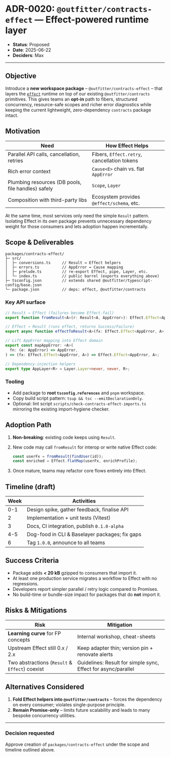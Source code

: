 # ADR-0020: `@outfitter/contracts-effect` — Effect-powered runtime layer

- **Status**: Proposed
- **Date**: 2025-06-22
- **Deciders**: Max

---

## Objective

Introduce a **new workspace package** – `@outfitter/contracts-effect` – that layers the
[`effect`](https://github.com/Effect-TS/effect) runtime on top of our existing
`@outfitter/contracts` primitives. This gives teams an **opt-in** path to fibers,
structured concurrency, resource-safe scopes and richer error diagnostics while
keeping the current lightweight, zero-dependency `contracts` package intact.

## Motivation

| Need | How Effect Helps |
| --- | --- |
| Parallel API calls, cancellation, retries | Fibers, `Effect.retry`, cancellation tokens |
| Rich error context | `Cause<E>` chain vs. flat `AppError` |
| Plumbing resources (DB pools, file handles) safely | `Scope`, `Layer` |
| Composition with third-party libs | Ecosystem provides `@effect/schema`, etc. |

At the same time, most services only need the simple `Result` pattern.  Isolating
Effect in its *own* package prevents unnecessary dependency weight for those
consumers and lets adoption happen incrementally.

## Scope & Deliverables

```text
packages/contracts-effect/
├─ src/
│  ├─ conversions.ts     // Result ↔ Effect helpers
│  ├─ errors.ts          // AppError ↔ Cause mapping
│  ├─ prelude.ts         // re-export Effect, pipe, Layer, etc.
│  └─ index.ts           // public barrel (exports everything above)
├─ tsconfig.json         // extends shared @outfitter/typescript-config/base.json
└─ package.json          // deps: effect, @outfitter/contracts
```

### Key API surface

```ts
// Result → Effect (failures become Effect.fail)
export function fromResult<A>(r: Result<A, AppError>): Effect.Effect<AppError, A>;

// Effect → Result (runs effect, returns Success/Failure)
export async function effectToResult<A>(fx: Effect.Effect<AppError, A>): Promise<Result<A, AppError>>;

// Lift AppError mapping into Effect domain
export const mapAppError: <A>(
  fn: (e: AppError) => AppError,
) => (fx: Effect.Effect<AppError, A>) => Effect.Effect<AppError, A>;

// Dependency-injection helpers
export type AppLayer<R> = Layer.Layer<never, never, R>;
```

### Tooling

- Add package to **root `tsconfig.references`** and `pnpm` workspace.  
- Copy build script pattern: `tsup && tsc --emitDeclarationOnly`.  
- Optional: lint script `scripts/check-contracts-effect-imports.ts` mirroring the
  existing import-hygiene checker.

## Adoption Path

1. **Non-breaking**: existing code keeps using `Result`.
2. New code may call `fromResult` for interop or write native Effect code:

   ```ts
   const userFx = fromResult(findUser(id));
   const enriched = Effect.flatMap(userFx, enrichProfile);
   ```

3. Once mature, teams may refactor core flows entirely into Effect.

## Timeline (draft)

| Week | Activities |
| --- | --- |
| 0-1 | Design spike, gather feedback, finalise API |
| 2   | Implementation + unit tests (Vitest) |
| 3   | Docs, CI integration, publish `0.1.0-alpha` |
| 4-5 | Dog-food in CLI & Baselayer packages; fix gaps |
| 6   | Tag `1.0.0`, announce to all teams |

## Success Criteria

* Package adds **< 20 kB** gzipped to consumers that import it.
* At least one production service migrates a workflow to Effect with no
  regressions.
* Developers report simpler parallel / retry logic compared to Promises.
* No build-time or bundle-size impact for packages that do **not** import it.

## Risks & Mitigations

| Risk | Mitigation |
| --- | --- |
| **Learning curve** for FP concepts | Internal workshop, cheat-sheets |
| Upstream Effect still 0.x / 2.x | Keep adapter thin; version pin + renovate alerts |
| Two abstractions (`Result` & `Effect`) coexist | Guidelines: Result for simple sync, Effect for async/parallel |

## Alternatives Considered

1. **Fold Effect helpers into `@outfitter/contracts`** – forces the dependency on
   every consumer; violates single-purpose principle.
2. **Remain Promise-only** – limits future scalability and leads to many
   bespoke concurrency utilities.

---

### Decision requested

Approve creation of `packages/contracts-effect` under the scope and timeline
outlined above.

